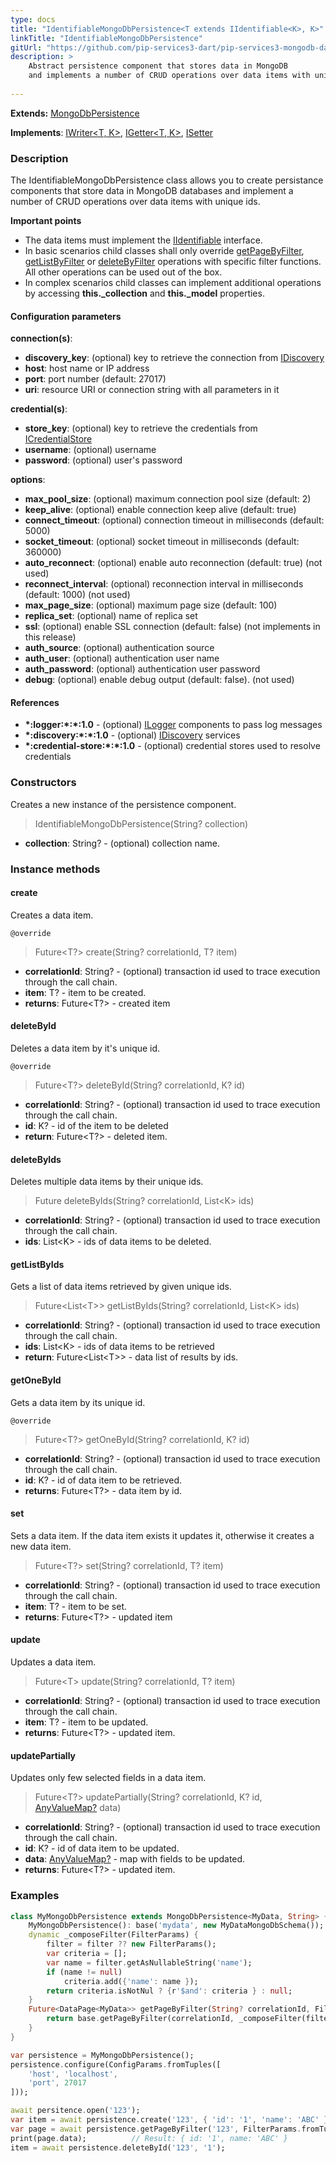 ```yaml
---
type: docs
title: "IdentifiableMongoDbPersistence<T extends IIdentifiable<K>, K>"
linkTitle: "IdentifiableMongoDbPersistence"
gitUrl: "https://github.com/pip-services3-dart/pip-services3-mongodb-dart"
description: >
    Abstract persistence component that stores data in MongoDB
    and implements a number of CRUD operations over data items with unique ids.
    
---
```


**Extends:** [MongoDbPersistence<T>](../mongodb_persistence)

**Implements**: [IWriter<T, K>](../../../data/core/iwriter), [IGetter<T, K>](../../../data/core/igetter), [ISetter<T>](../../../data/core/isetter)


### Description

The IdentifiableMongoDbPersistence class allows you to create persistance components that store data in MongoDB databases and implement a number of CRUD operations over data items with unique ids.

**Important points**

- The data items must implement the [IIdentifiable](../../../commons/data/iidentifiable) interface.
- In basic scenarios child classes shall only override [getPageByFilter](../mongodb_persistence/#getpagebyfilter), [getListByFilter](../mongodb_persistence/#getlistbyfilter) or [deleteByFilter](../mongodb_persistence/#deletebyfilter)  operations with specific filter functions. All other operations can be used out of the box. 
- In complex scenarios child classes can implement additional operations by accessing **this._collection** and **this._model** properties.

#### Configuration parameters

**connection(s)**:
- **discovery_key**: (optional) key to retrieve the connection from [IDiscovery](../../../components/connect/idiscovery)
- **host**: host name or IP address
- **port**: port number (default: 27017)
- **uri**: resource URI or connection string with all parameters in it

**credential(s)**:
- **store_key**: (optional) key to retrieve the credentials from [ICredentialStore](../../../components/auth/icredential_store)
- **username**: (optional) username
- **password**: (optional) user's password

**options**:
- **max_pool_size**: (optional) maximum connection pool size (default: 2)
- **keep_alive**: (optional) enable connection keep alive (default: true)
- **connect_timeout**: (optional) connection timeout in milliseconds (default: 5000)
- **socket_timeout**: (optional) socket timeout in milliseconds (default: 360000)
- **auto_reconnect**: (optional) enable auto reconnection (default: true) (not used)
- **reconnect_interval**: (optional) reconnection interval in milliseconds (default: 1000) (not used)
- **max_page_size**: (optional) maximum page size (default: 100)
- **replica_set**: (optional) name of replica set
- **ssl**: (optional) enable SSL connection (default: false) (not implements in this release)
- **auth_source**: (optional) authentication source
- **auth_user**: (optional) authentication user name
- **auth_password**: (optional) authentication user password
- **debug**: (optional) enable debug output (default: false). (not used)

#### References
- **\*:logger:\*:\*:1.0** - (optional) [ILogger](../../../components/log/ilogger) components to pass log messages
- **\*:discovery:\*:\*:1.0** - (optional) [IDiscovery](../../../components/connect/idiscovery) services
- **\*:credential-store:\*:\*:1.0** - (optional) credential stores used to resolve credentials



### Constructors
Creates a new instance of the persistence component.

> IdentifiableMongoDbPersistence(String? collection)

- **collection**: String? - (optional) collection name.


### Instance methods


#### create
Creates a data item.

`@override`
> Future\<T?\> create(String? correlationId, T? item)

- **correlationId**: String? - (optional) transaction id used to trace execution through the call chain.
- **item**: T? - item to be created.
- **returns**: Future\<T?\> - created item


#### deleteById
Deletes a data item by it's unique id.

`@override`
> Future\<T?\> deleteById(String? correlationId, K? id)

- **correlationId**: String? - (optional) transaction id used to trace execution through the call chain.
- **id**: K? - id of the item to be deleted
- **return**: Future\<T?\> - deleted item.


#### deleteByIds
Deletes multiple data items by their unique ids.

> Future deleteByIds(String? correlationId, List\<K\> ids)

- **correlationId**: String? - (optional) transaction id used to trace execution through the call chain.
- **ids**: List\<K\> - ids of data items to be deleted.


#### getListByIds
Gets a list of data items retrieved by given unique ids.

> Future\<List\<T\>\> getListByIds(String? correlationId, List\<K\> ids)

- **correlationId**: String? - (optional) transaction id used to trace execution through the call chain.
- **ids**: List\<K\> - ids of data items to be retrieved
- **return**: Future\<List\<T\>\> - data list of results by ids.


#### getOneById
Gets a data item by its unique id.

`@override`
> Future\<T?\> getOneById(String? correlationId, K? id)

- **correlationId**: String? - (optional) transaction id used to trace execution through the call chain.
- **id**: K? - id of data item to be retrieved.
- **returns**: Future\<T?\> - data item by id.


#### set
Sets a data item. If the data item exists it updates it, otherwise it creates a new data item.

> Future\<T?\> set(String? correlationId, T? item)

- **correlationId**: String? - (optional) transaction id used to trace execution through the call chain.
- **item**: T? - item to be set. 
- **returns**: Future\<T?\> - updated item


#### update
Updates a data item.

> Future\<T\> update(String? correlationId, T? item)

- **correlationId**: String? - (optional) transaction id used to trace execution through the call chain.
- **item**: T? - item to be updated.
- **returns**: Future\<T?\> - updated item.


#### updatePartially
Updates only few selected fields in a data item.

> Future\<T?\> updatePartially(String? correlationId, K? id, [AnyValueMap?](../../../commons/data/any_value_map) data)

- **correlationId**: String? - (optional) transaction id used to trace execution through the call chain.
- **id**: K? - id of data item to be updated.
- **data**: [AnyValueMap?](../../../commons/data/any_value_map) - map with fields to be updated.
- **returns**: Future\<T?\> - updated item.

### Examples

```dart
class MyMongoDbPersistence extends MongoDbPersistence<MyData, String> {
    MyMongoDbPersistence(): base('mydata', new MyDataMongoDbSchema());
    dynamic _composeFilter(FilterParams) {
        filter = filter ?? new FilterParams();
        var criteria = [];
        var name = filter.getAsNullableString('name');
        if (name != null)
            criteria.add({'name': name });
        return criteria.isNotNul ? {r'$and': criteria } : null;
    }
    Future<DataPage<MyData>> getPageByFilter(String? correlationId, FilterParams filter, PagingParams paging) async {
        return base.getPageByFilter(correlationId, _composeFilter(filter), paging, null);
    }
}

var persistence = MyMongoDbPersistence();
persistence.configure(ConfigParams.fromTuples([
    'host', 'localhost',
    'port', 27017
]));

await persitence.open('123');
var item = await persistence.create('123', { 'id': '1', 'name': 'ABC' });
var page = await persistence.getPageByFilter('123', FilterParams.fromTuples(['name', 'ABC']), null);
print(page.data);          // Result: { id: '1', name: 'ABC' }
item = await persistence.deleteById('123', '1');

```
